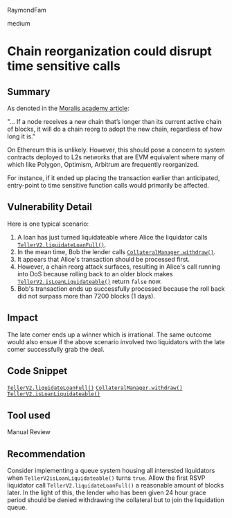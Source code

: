 RaymondFam

medium

# Chain reorganization could disrupt time sensitive calls

## Summary
As denoted in the [Moralis academy article](https://academy.moralis.io/blog/what-is-chain-reorganization):

"... If a node receives a new chain that’s longer than its current active chain of blocks, it will do a chain reorg to adopt the new chain, regardless of how long it is."

On Ethereum this is unlikely. However, this should pose a concern to system contracts deployed to L2s networks that are EVM equivalent where many of which like Polygon, Optimism, Arbitrum are frequently reorganized.

For instance, if it ended up placing the transaction earlier than anticipated, entry-point to time sensitive function calls would primarily be affected.

## Vulnerability Detail
Here is one typical scenario:

1. A loan has just turned liquidateable where Alice the liquidator calls [`TellerV2.liquidateLoanFull()`](https://github.com/sherlock-audit/2023-03-teller/blob/main/teller-protocol-v2/packages/contracts/contracts/TellerV2.sol#L676-L704).
2. In the mean time, Bob the lender calls [`CollateralManager.withdraw()`](https://github.com/sherlock-audit/2023-03-teller/blob/main/teller-protocol-v2/packages/contracts/contracts/CollateralManager.sol#L250-L260).
3. It appears that Alice's transaction should be processed first.
4. However, a chain reorg attack surfaces, resulting in Alice's call running into DoS because rolling back to an older block makes [`TellerV2.isLoanLiquidateable()`](https://github.com/sherlock-audit/2023-03-teller/blob/main/teller-protocol-v2/packages/contracts/contracts/TellerV2.sol#L938-L945) return `false` now.
5. Bob's transaction ends up successfully processed because the roll back did not surpass more than 7200 blocks (1 days).    

## Impact
The late comer ends up a winner which is irrational. The same outcome would also ensue if the above scenario involved two liquidators with the late comer successfully grab the deal. 

## Code Snippet
[`TellerV2.liquidateLoanFull()`](https://github.com/sherlock-audit/2023-03-teller/blob/main/teller-protocol-v2/packages/contracts/contracts/TellerV2.sol#L676-L704)
[`CollateralManager.withdraw()`](https://github.com/sherlock-audit/2023-03-teller/blob/main/teller-protocol-v2/packages/contracts/contracts/CollateralManager.sol#L250-L260)
[`TellerV2.isLoanLiquidateable()`](https://github.com/sherlock-audit/2023-03-teller/blob/main/teller-protocol-v2/packages/contracts/contracts/TellerV2.sol#L938-L945)

## Tool used

Manual Review

## Recommendation
Consider implementing a queue system housing all interested liquidators when  `TellerV2isLoanLiquidateable()` turns `true`. Allow the first RSVP liquidator call  `TellerV2.liquidateLoanFull()` a reasonable amount of blocks later. In the light of this, the lender who has been given 24 hour grace period should be denied withdrawing the collateral but to join the liquidation queue.
